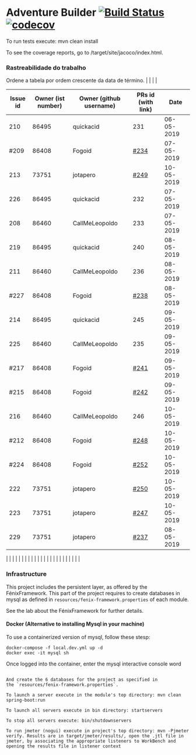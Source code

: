 # Adventure Builder [![Build Status](https://travis-ci.com/tecnico-softeng/es19al_04-project.svg?token=xDPBAaQ2epnFt9PRstYY&branch=develop)](https://travis-ci.com/tecnico-softeng/es19al_04-project)[![codecov](https://codecov.io/gh/tecnico-softeng/es19al_04-project/branch/develop/graph/badge.svg?token=kiZWzYgqEC)](https://codecov.io/gh/tecnico-softeng/es19al_04-project)


To run tests execute: mvn clean install

To see the coverage reports, go to <module name>/target/site/jacoco/index.html.

### Rastreabilidade do trabalho

Ordene a tabela por ordem crescente da data de término.
                 |                         |                                                                                                                 |                    |

|   Issue id | Owner (ist number)      | Owner (github username) | PRs id (with link)  |            Date    |  
| ---------- | ----------------------- | ----------------------- | ------------------- | ------------------ |
|    210     |          86495          |    quickacid            |        231          |    06-05-2019      |
|    #209    |          86408          |    Fogoid               |        [#234](https://github.com/tecnico-softeng/es19al_04-project/pull/234) | 07-05-2019 |    
|     213    |   73751                 |       jotapero          |        [#249](https://github.com/tecnico-softeng/es19al_04-project/commit/52cfba438f9e5b55ecab064a6d2be11a5ed55647)       |     10-05-2019     |
|    226     |          86495          |    quickacid            |        232          |    07-05-2019      |
|    208     |          86460          |    CallMeLeopoldo       |        233          |    07-05-2019      |
|    219     |          86495          |    quickacid            |        240          |    08-05-2019      |
|    211     |          86460          |    CallMeLeopoldo       |        236          |    08-05-2019      |
|    #227    |          86408          |    Fogoid               |        [#238](https://github.com/tecnico-softeng/es19al_04-project/pull/238) | 08-05-2019 |    
|    214     |          86495          |    quickacid            |        245          |    09-05-2019      |
|    225     |          86460          |    CallMeLeopoldo       |        235          |    09-05-2019      |
|    #217    |          86408          |    Fogoid               |        [#241](https://github.com/tecnico-softeng/es19al_04-project/pull/241) | 09-05-2019 |    
|    #215    |          86408          |    Fogoid               |        [#242](https://github.com/tecnico-softeng/es19al_04-project/pull/242) | 09-05-2019 |  
|    216     |          86460          |    CallMeLeopoldo       |        246          |    10-05-2019      |
|    #212    |          86408          |    Fogoid               |        [#248](https://github.com/tecnico-softeng/es19al_04-project/pull/248) | 10-05-2019 |  
|    #224    |          86408          |    Fogoid               |        [#252](https://github.com/tecnico-softeng/es19al_04-project/pull/252) | 10-05-2019 | 
|     222    |   73751                 |       jotapero          |        [#250](https://github.com/tecnico-softeng/es19al_04-project/commit/8bf32f366cf06cda5dbcf60926e5d6bfa2c1caac)       |     10-05-2019     |
|     223    |   73751                 |       jotapero          |        [#247](https://github.com/tecnico-softeng/es19al_04-project/commit/8292755b9798d60424672b88bd10220defa3dac1)       |     10-05-2019     |
|     229    |   73751                 |       jotapero          |        [#237](https://github.com/tecnico-softeng/es19al_04-project/pull/237)                                              |     08-05-2019     |

|            |                         |                         |                     |                    |
|            |                         |                         |                     |                    |
|            |                         |                         |                     |                    |
|            |                         |                         |                     |                    |



### Infrastructure

This project includes the persistent layer, as offered by the FénixFramework.
This part of the project requires to create databases in mysql as defined in `resources/fenix-framework.properties` of each module.

See the lab about the FénixFramework for further details.

#### Docker (Alternative to installing Mysql in your machine)

To use a containerized version of mysql, follow these stesp:

```
docker-compose -f local.dev.yml up -d
docker exec -it mysql sh
```

Once logged into the container, enter the mysql interactive console
word
```

And create the 6 databases for the project as specified in
the `resources/fenix-framework.properties`.

To launch a server execute in the module's top directory: mvn clean spring-boot:run

To launch all servers execute in bin directory: startservers

To stop all servers execute: bin/shutdownservers

To run jmeter (nogui) execute in project's top directory: mvn -Pjmeter verify. Results are in target/jmeter/results/, open the .jtl file in jmeter, by associating the appropriate listeners to WorkBench and opening the results file in listener context
